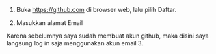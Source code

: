 1.	Buka https://github.com di browser web, lalu pilih Daftar.
 
2.	Masukkan alamat Email
 
Karena sebelumnya saya sudah membuat akun github, maka disini saya langsung log in saja menggunakan akun email
3.	


